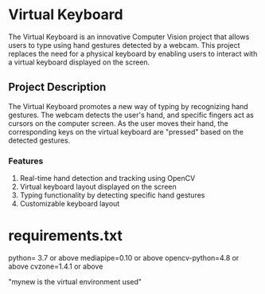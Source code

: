 # Virtual Keyboard
The Virtual Keyboard is an innovative Computer Vision project that allows users to type using hand gestures detected by a webcam. This project replaces the need for a physical keyboard by enabling users to interact with a virtual keyboard displayed on the screen.

## Project Description
The Virtual Keyboard promotes a new way of typing by recognizing hand gestures. The webcam detects the user's hand, and specific fingers act as cursors on the computer screen. As the user moves their hand, the corresponding keys on the virtual keyboard are "pressed" based on the detected gestures.

### Features
  1. Real-time hand detection and tracking using OpenCV
  2. Virtual keyboard layout displayed on the screen
  3. Typing functionality by detecting specific hand gestures
  4. Customizable keyboard layout

# requirements.txt
python= 3.7 or above
mediapipe=0.10 or above
opencv-python=4.8 or above
cvzone=1.4.1 or above

"mynew is the virtual environment used"
